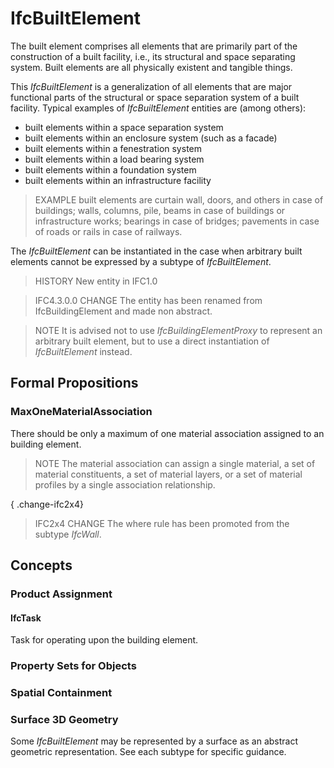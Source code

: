 # IfcBuiltElement

The built element comprises all elements that are primarily part of the construction of a built facility, i.e., its structural and space separating system. Built elements are all physically existent and tangible things.

This _IfcBuiltElement_ is a generalization of all elements that are major functional parts of the structural or space separation system of a built facility. Typical examples of _IfcBuiltElement_ entities are (among others):

* built elements within a space separation system
* built elements within an enclosure system (such as a facade)
* built elements within a fenestration system
* built elements within a load bearing system
* built elements within a foundation system
* built elements within an infrastructure facility

> EXAMPLE  built elements are curtain wall, doors, and others in case of buildings; walls, columns, pile, beams in case of buildings or infrastructure works; bearings in case of bridges; pavements in case of roads or rails in case of railways.

The _IfcBuiltElement_ can be instantiated in the case when arbitrary built elements cannot be expressed by a subtype of _IfcBuiltElement_.

> HISTORY  New entity in IFC1.0

> IFC4.3.0.0 CHANGE  The entity has been renamed from IfcBuildingElement and made non abstract.

> NOTE  It is advised not to use _IfcBuildingElementProxy_ to represent an arbitrary built element, but to use a direct instantiation of _IfcBuiltElement_ instead.

## Formal Propositions

### MaxOneMaterialAssociation
There should be only a maximum of one material association assigned to an building element.
> NOTE  The material association can assign a single material, a set of material constituents, a set of material layers, or a set of material profiles by a single association relationship.

{ .change-ifc2x4}
> IFC2x4 CHANGE The where rule has been promoted from the subtype _IfcWall_.

## Concepts

### Product Assignment



#### IfcTask

Task for operating upon the building element.

### Property Sets for Objects



### Spatial Containment



### Surface 3D Geometry

Some _IfcBuiltElement_ may be represented by a surface as an abstract geometric representation. See each subtype for specific guidance.
